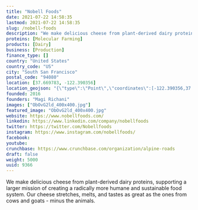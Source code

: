 ```yaml
---
title: "Nobell Foods"
date: 2021-07-22 14:58:35
lastmod: 2021-07-22 14:58:35
slug: /nobell-foods
description: "We make delicious cheese from plant-derived dairy proteins, supporting a larger mission of creating a radically more humane and sustainable food system. Our cheese stretches, melts, and tastes as great as the ones from cows and goats - minus the animals."
proteins: [Molecular Farming]
products: [Dairy]
business: [Production]
finance_type: []
country: "United States"
country_code: "US"
city: "South San Francisco"
postal_code: "94080"
location: [37.669783, -122.390356]
location_geojson: "{\"type\":\"Point\",\"coordinates\":[-122.390356,37.669783]}"
founded: 2016
founders: "Magi Richani"
images: ["ObOvG2ld_400x400.jpg"]
featured_image: "ObOvG2ld_400x400.jpg"
website: https://www.nobellfoods.com/
linkedin: https://www.linkedin.com/company/nobellfoods
twitter: https://twitter.com/Nobellfoods
instagram: https://www.instagram.com/nobellfoods/
facebook: 
youtube: 
crunchbase: https://www.crunchbase.com/organization/alpine-roads
draft: false
weight: 5000
uuid: 9366
---
```

We make delicious cheese from plant-derived dairy proteins, supporting a larger mission of creating a radically more humane and sustainable food system. Our cheese stretches, melts, and tastes as great as the ones from cows and goats - minus the animals.
